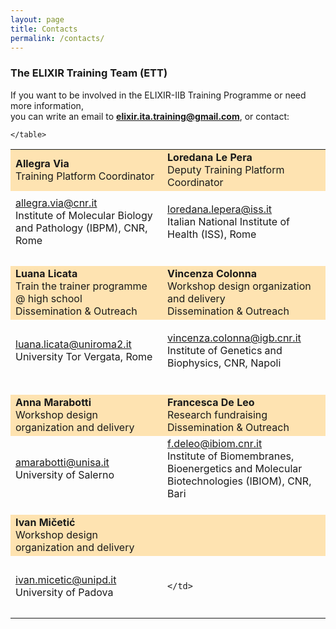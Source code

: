 ```yaml
---
layout: page
title: Contacts
permalink: /contacts/
---
```



### The ELIXIR Training Team (ETT)

If you want to be involved in the ELIXIR-IIB Training Programme or need more information,<br>
you can write an email to **<elixir.ita.training@gmail.com>**, or contact:

<table border="0" width="740">
 <tr style="background-color:rgba(255,165,0,0.3)">
   <td width="300" height="60">
   		<b>Allegra Via</b><br>
		Training Platform Coordinator
	</td>
	<td width="300" height="60"> 
   		<b>Loredana Le Pera</b><br>
		Deputy Training Platform Coordinator
	</td>
</tr>
<tr>
	<td width="300" height="100">
		<a href="mailto:allegra.via@cnr.it">allegra.via@cnr.it</a><br>
		Institute of Molecular Biology and Pathology (IBPM), CNR, Rome<br>
   </td>
   <td width="300" height="100">
		<a href="mailto:loredana.lepera@iss.it">loredana.lepera@iss.it</a><br>
		Italian National Institute of Health (ISS), Rome
   </td>
</tr>
<tr height="20"></tr>
<tr style="background-color:rgba(255,165,0,0.3)">
  <td width="300" height="60">
   		<b>Luana Licata</b><br>
   		Train the trainer programme @ high school<br>
   		Dissemination & Outreach
   </td>
   <td width="300" height="60">
   		<b>Vincenza Colonna</b><br>
   		Workshop design organization and delivery<br>
		Dissemination & Outreach
   </td>
</tr>
<tr>
   <td width="300" height="100">
		<a href="mailto:luana.licata@uniroma2.it">luana.licata@uniroma2.it</a><br>
		University Tor Vergata, Rome
	</td>
   <td width="300" height="100">	
		<a href="mailto:vincenza.colonna@igb.cnr.it">vincenza.colonna@igb.cnr.it</a><br>
		Institute of Genetics and Biophysics, CNR, Napoli
   </td>
 </tr>
 <tr height="20"></tr>
 <tr style="background-color:rgba(255,165,0,0.3)">
   	<td width="300" height="60">
   		<b>Anna Marabotti</b><br>
   		Workshop design organization and delivery
   </td>
   <td width="300" height="60">
   		<b>Francesca De Leo</b><br>
		Research fundraising<br>
		Dissemination & Outreach
	</td>
</tr>
<tr>
	<td width="300" height="100">
		<a href="mailto:amarabotti@unisa.it">amarabotti@unisa.it</a><br>
		University of Salerno
   </td>
   <td width="300" height="100">
		<a href="mailto:f.deleo@ibiom.cnr.it">f.deleo@ibiom.cnr.it</a><br>
		Institute of Biomembranes, Bioenergetics and Molecular Biotechnologies (IBIOM), CNR, Bari
	</td>	
</tr>
<tr height="20"></tr>
 <tr style="background-color:rgba(255,165,0,0.3)">
   	<td width="300" height="60">
   		<b>Ivan Mičetić</b><br>
   		Workshop design organization and delivery
   </td>
   <td width="300" height="60">
   			</td>
</tr>
<tr>
	<td width="300" height="100">
		<a href="mailto:ivan.micetic@unipd.it">ivan.micetic@unipd.it</a><br>
		University of Padova
   </td>
   <td width="300" height="100">
		
	</td>	
</tr>

    </table>
